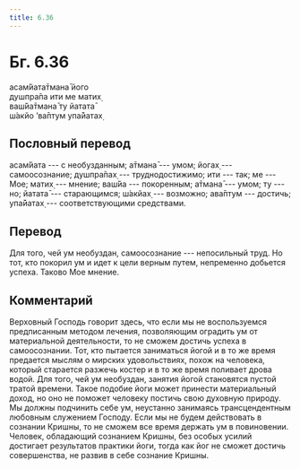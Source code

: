 ```yaml
---
title: 6.36
---
```


# Бг. 6.36
асам̇йата̄тмана̄ його<br/>
душпра̄па ити ме матих̣<br/>
ваш́йа̄тмана̄ ту йатата̄<br/>
ш́акйо ’ва̄птум упа̄йатах̣
## Пословный перевод

асам̇йата --- с необузданным; а̄тмана̄ --- умом; йогах̣ --- самоосознание;
душпра̄пах̣ --- труднодостижимо; ити --- так; ме --- Мое; матих̣ ---
мнение; ваш́йа --- покоренным; а̄тмана̄ --- умом; ту --- но; йатата̄ ---
старающимся; ш́акйах̣ --- возможно; ава̄птум --- достичь; упа̄йатах̣ ---
соответствующими средствами.

## Перевод

Для того, чей ум необуздан, самоосознание --- непосильный труд. Но тот,
кто покорил ум и идет к цели верным путем, непременно добьется успеха.
Таково Мое мнение.

## Комментарий

Верховный Господь говорит здесь, что если мы не воспользуемся
предписанным методом лечения, позволяющим оградить ум от материальной
деятельности, то не сможем достичь успеха в самоосознании. Тот, кто
пытается заниматься йогой и в то же время предается мыслям о мирских
удовольствиях, похож на человека, который старается разжечь костер и в
то же время поливает дрова водой. Для того, чей ум необуздан, занятия
йогой становятся пустой тратой времени. Такое подобие йоги может
принести материальный доход, но оно не поможет человеку постичь свою
духовную природу. Мы должны подчинить себе ум, неустанно занимаясь
трансцендентным любовным служением Господу. Если мы не будем действовать
в сознании Кришны, то не сможем все время держать ум в повиновении.
Человек, обладающий сознанием Кришны, без особых усилий достигает
результатов практики йоги, тогда как йог не сможет достичь совершенства,
не развив в себе сознание Кришны.
